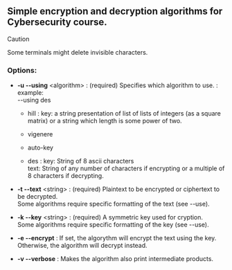## Simple encryption and decryption algorithms for Cybersecurity course.

> [!CAUTION]
> Some terminals might delete invisible characters.

### Options:

-   **-u --using** \<algorithm>
    : (required) Specifies which algorithm to use.
    : example:\
    --using des

    - hill
    : key: a string presentation of list of lists of integers (as a square matrix) or a string which length is some power of two.
    
    - vigenere
    
    - auto-key
    
    - des
    : key: String of 8 ascii characters\
      text: String of any number of characters if encrypting or a multiple of 8 characters if decrypting.

- **-t --text** \<string>
    : (required) Plaintext to be encrypted or ciphertext to be decrypted.\
    Some algorithms require specific formatting of the text (see --use).
 
- **-k --key** \<string>
    : (required) A symmetric key used for cryption.\
    Some algorithms require specific formatting of the key (see --use).

- **-e --encrypt**
    : If set, the algorythm will encrypt the text using the key. Otherwise, the algorithm will decrypt instead.

- **-v --verbose**
    : Makes the algorithm also print intermediate products. 
